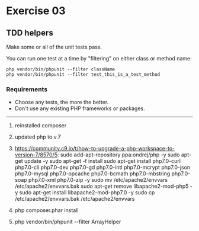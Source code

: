 # Exercise 03

## TDD helpers

Make some or all of the unit tests pass.

You can run one test at a time by "filtering" on either class or method name:

```
php vendor/bin/phpunit --filter className
php vendor/bin/phpunit --filter test_this_is_a_test_method
```

### Requirements

* Choose any tests, the more the better.
* Don't use any existing PHP frameworks or packages.

--------------------
1. reinstalled composer
2. updated php to v.7
3. https://community.c9.io/t/how-to-upgrade-a-php-workspace-to-version-7/8570/5:
sudo add-apt-repository ppa:ondrej/php -y
sudo apt-get update -y
sudo apt-get -f install
sudo apt-get install php7.0-curl php7.0-cli php7.0-dev php7.0-gd php7.0-intl php7.0-mcrypt php7.0-json php7.0-mysql php7.0-opcache php7.0-bcmath php7.0-mbstring php7.0-soap php7.0-xml php7.0-zip -y
sudo mv /etc/apache2/envvars /etc/apache2/envvars.bak
sudo apt-get remove libapache2-mod-php5 -y
sudo apt-get install libapache2-mod-php7.0 -y
sudo cp /etc/apache2/envvars.bak /etc/apache2/envvars

4. php composer.phar install
5. php vendor/bin/phpunit --filter ArrayHelper

